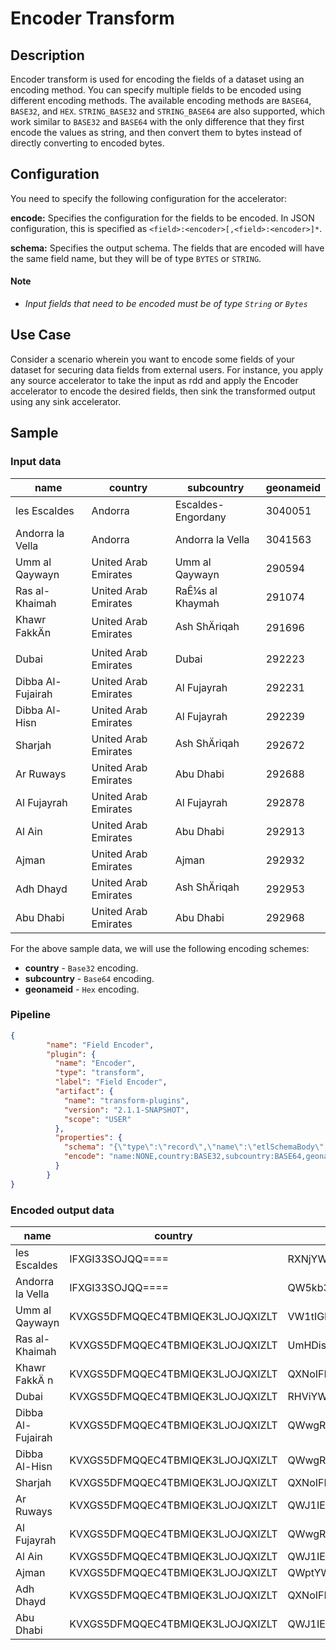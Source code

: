 # Encoder Transform


Description
-----------
Encoder transform is used for encoding the fields of a dataset using an encoding method. You can specify multiple fields to be encoded using different encoding methods.
The available encoding methods are ``BASE64``, ``BASE32``, and ``HEX``. `STRING_BASE32` and `STRING_BASE64` are also supported, which work similar to `BASE32` and `BASE64` with the only difference that they first encode the values as string, and then convert them to bytes instead of directly converting to encoded bytes.


Configuration
-------------
You need to specify the following configuration for the accelerator:

**encode:** Specifies the configuration for the fields to be encoded. In JSON configuration, this is specified as ``<field>:<encoder>[,<field>:<encoder>]*``.

**schema:** Specifies the output schema. The fields that are encoded will have the same field name, but they will be of type ``BYTES`` or ``STRING``.

#### Note
- *Input fields that need to be encoded must be of type `String` or `Bytes`*


Use Case
--------
Consider a scenario wherein you want to encode some fields of your dataset for securing data fields from external users. For instance, you apply any source accelerator to take the input as rdd and apply the Encoder accelerator to encode the desired fields, then sink the transformed output using any sink accelerator.



Sample
---------
### Input data
|name             |country             |subcountry        |geonameid|
|-----------------|--------------------|------------------|---------|
|les Escaldes     |Andorra             |Escaldes-Engordany|3040051  |
|Andorra la Vella |Andorra             |Andorra la Vella  |3041563  |
|Umm al Qaywayn   |United Arab Emirates|Umm al Qaywayn    |290594   |
|Ras al-Khaimah   |United Arab Emirates|RaÊ¼s al Khaymah  |291074   |
|Khawr FakkÄn    |United Arab Emirates|Ash ShÄriqah     |291696   |
|Dubai            |United Arab Emirates|Dubai             |292223   |
|Dibba Al-Fujairah|United Arab Emirates|Al Fujayrah       |292231   |
|Dibba Al-Hisn    |United Arab Emirates|Al Fujayrah       |292239   |
|Sharjah          |United Arab Emirates|Ash ShÄriqah     |292672   |
|Ar Ruways        |United Arab Emirates|Abu Dhabi         |292688   |
|Al Fujayrah      |United Arab Emirates|Al Fujayrah       |292878   |
|Al Ain           |United Arab Emirates|Abu Dhabi         |292913   |
|Ajman            |United Arab Emirates|Ajman             |292932   |
|Adh Dhayd        |United Arab Emirates|Ash ShÄriqah     |292953   |
|Abu Dhabi        |United Arab Emirates|Abu Dhabi         |292968   |

For the above sample data, we will use the following encoding schemes:

- **country**     -   `Base32` encoding.
- **subcountry**  -   `Base64` encoding.
- **geonameid**   -   `Hex` encoding.
 

### Pipeline

```json
{
        "name": "Field Encoder",
        "plugin": {
          "name": "Encoder",
          "type": "transform",
          "label": "Field Encoder",
          "artifact": {
            "name": "transform-plugins",
            "version": "2.1.1-SNAPSHOT",
            "scope": "USER"
          },
          "properties": {
            "schema": "{\"type\":\"record\",\"name\":\"etlSchemaBody\",\"fields\":[{\"name\":\"name\",\"type\":[\"string\",\"null\"]},{\"name\":\"country\",\"type\":[\"string\",\"null\"]},{\"name\":\"subcountry\",\"type\":[\"string\",\"null\"]},{\"name\":\"geonameid\",\"type\":[\"string\",\"null\"]}]}",
            "encode": "name:NONE,country:BASE32,subcountry:BASE64,geonameid:HEX"
          }
        }
}

```

### Encoded output data
|name             |country             |subcountry        |geonameid|
|-----------------|--------------------|------------------|---------|
|les Escaldes     |IFXGI33SOJQQ====    |RXNjYWxkZXMtRW5nb3JkYW55|33303430303531|
|Andorra la Vella |IFXGI33SOJQQ====    |QW5kb3JyYSBsYSBWZWxsYQ==|33303431353633|
|Umm al Qaywayn   |KVXGS5DFMQQEC4TBMIQEK3LJOJQXIZLT|VW1tIGFsIFFheXdheW4=|323930353934|
|Ras al-Khaimah   |KVXGS5DFMQQEC4TBMIQEK3LJOJQXIZLT|UmHDisK8cyBhbCBLaGF5bWFo|323931303734|
|Khawr FakkÄ n    |KVXGS5DFMQQEC4TBMIQEK3LJOJQXIZLT|QXNoIFNow4QgcmlxYWg=|323931363936|
|Dubai            |KVXGS5DFMQQEC4TBMIQEK3LJOJQXIZLT|RHViYWk=          |323932323233|
|Dibba Al-Fujairah|KVXGS5DFMQQEC4TBMIQEK3LJOJQXIZLT|QWwgRnVqYXlyYWg=  |323932323331|
|Dibba Al-Hisn    |KVXGS5DFMQQEC4TBMIQEK3LJOJQXIZLT|QWwgRnVqYXlyYWg=  |323932323339|
|Sharjah          |KVXGS5DFMQQEC4TBMIQEK3LJOJQXIZLT|QXNoIFNow4QgcmlxYWg=|323932363732|
|Ar Ruways        |KVXGS5DFMQQEC4TBMIQEK3LJOJQXIZLT|QWJ1IERoYWJp      |323932363838|
|Al Fujayrah      |KVXGS5DFMQQEC4TBMIQEK3LJOJQXIZLT|QWwgRnVqYXlyYWg=  |323932383738|
|Al Ain           |KVXGS5DFMQQEC4TBMIQEK3LJOJQXIZLT|QWJ1IERoYWJp      |323932393133|
|Ajman            |KVXGS5DFMQQEC4TBMIQEK3LJOJQXIZLT|QWptYW4=          |323932393332|
|Adh Dhayd        |KVXGS5DFMQQEC4TBMIQEK3LJOJQXIZLT|QXNoIFNow4QgcmlxYWg=|323932393533|
|Abu Dhabi        |KVXGS5DFMQQEC4TBMIQEK3LJOJQXIZLT|QWJ1IERoYWJp      |323932393638|


